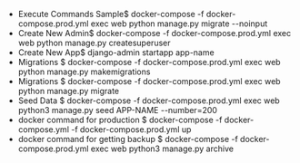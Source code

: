 * Execute Commands Sample$ docker-compose -f docker-compose.prod.yml exec web python manage.py migrate --noinput
* Create New Admin$ docker-compose -f docker-compose.prod.yml exec web python manage.py createsuperuser
* Create New App$ django-admin startapp app-name
* Migrations $ docker-compose -f docker-compose.prod.yml exec web python manage.py makemigrations
* Migrations $ docker-compose -f docker-compose.prod.yml exec web python manage.py migrate
* Seed Data $ docker-compose -f docker-compose.prod.yml exec web python3 manage.py seed APP-NAME --number=200
* docker command for production $ docker-compose -f docker-compose.yml -f docker-compose.prod.yml up
* docker command for getting backup $ docker-compose -f docker-compose.prod.yml exec web python3 manage.py archive
